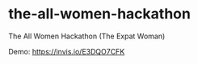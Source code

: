 # the-all-women-hackathon
The All Women Hackathon (The Expat Woman)

Demo: https://invis.io/E3DQO7CFK

